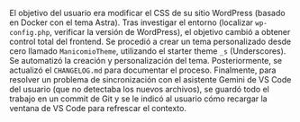 El objetivo del usuario era modificar el CSS de su sitio WordPress (basado en Docker con el tema Astra). Tras investigar el entorno (localizar `wp-config.php`, verificar la versión de WordPress), el objetivo cambió a obtener control total del frontend. Se procedió a crear un tema personalizado desde cero llamado `ManicomioTheme`, utilizando el starter theme `_s` (Underscores). Se automatizó la creación y personalización del tema. Posteriormente, se actualizó el `CHANGELOG.md` para documentar el proceso. Finalmente, para resolver un problema de sincronización con el asistente Gemini de VS Code del usuario (que no detectaba los nuevos archivos), se guardó todo el trabajo en un commit de Git y se le indicó al usuario cómo recargar la ventana de VS Code para refrescar el contexto.